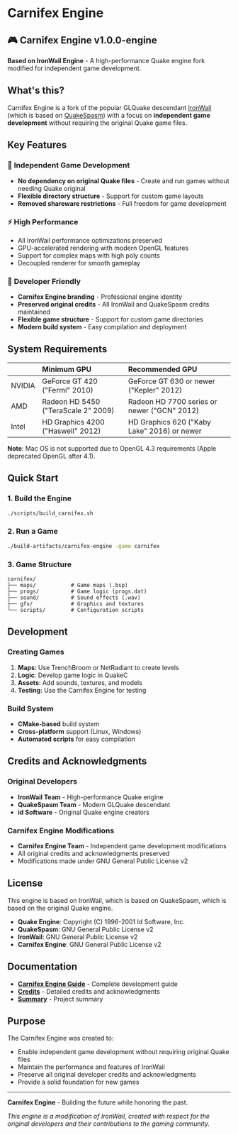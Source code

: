 # Carnifex Engine

## 🎮 **Carnifex Engine v1.0.0-engine**

**Based on IronWail Engine** - A high-performance Quake engine fork modified for independent game development.

## What's this?

Carnifex Engine is a fork of the popular GLQuake descendant [IronWail](https://github.com/andrei-drexler/ironwail) (which is based on [QuakeSpasm](https://sourceforge.net/projects/quakespasm/)) with a focus on **independent game development** without requiring the original Quake game files.

## Key Features

### 🚀 **Independent Game Development**
- **No dependency on original Quake files** - Create and run games without needing Quake original
- **Flexible directory structure** - Support for custom game layouts
- **Removed shareware restrictions** - Full freedom for game development

### ⚡ **High Performance**
- All IronWail performance optimizations preserved
- GPU-accelerated rendering with modern OpenGL features
- Support for complex maps with high poly counts
- Decoupled renderer for smooth gameplay

### 🎯 **Developer Friendly**
- **Carnifex Engine branding** - Professional engine identity
- **Preserved original credits** - All IronWail and QuakeSpasm credits maintained
- **Flexible game structure** - Support for custom game directories
- **Modern build system** - Easy compilation and deployment

## System Requirements

| | Minimum GPU | Recommended GPU |
|:--|:--|:--|
|NVIDIA|GeForce GT 420 ("Fermi" 2010)|GeForce GT 630 or newer ("Kepler" 2012)|
|AMD|Radeon HD 5450 ("TeraScale 2" 2009) |Radeon HD 7700 series or newer ("GCN" 2012)|
|Intel|HD Graphics 4200 ("Haswell" 2012)|HD Graphics 620 ("Kaby Lake" 2016) or newer|

**Note**: Mac OS is not supported due to OpenGL 4.3 requirements (Apple deprecated OpenGL after 4.1).

## Quick Start

### 1. Build the Engine
```bash
./scripts/build_carnifex.sh
```

### 2. Run a Game
```bash
./build-artifacts/carnifex-engine -game carnifex
```

### 3. Game Structure
```
carnifex/
├── maps/           # Game maps (.bsp)
├── progs/          # Game logic (progs.dat)
├── sound/          # Sound effects (.wav)
├── gfx/            # Graphics and textures
└── scripts/        # Configuration scripts
```

## Development

### Creating Games
1. **Maps**: Use TrenchBroom or NetRadiant to create levels
2. **Logic**: Develop game logic in QuakeC
3. **Assets**: Add sounds, textures, and models
4. **Testing**: Use the Carnifex Engine for testing

### Build System
- **CMake-based** build system
- **Cross-platform** support (Linux, Windows)
- **Automated scripts** for easy compilation

## Credits and Acknowledgments

### Original Developers
- **IronWail Team** - High-performance Quake engine
- **QuakeSpasm Team** - Modern GLQuake descendant
- **id Software** - Original Quake engine creators

### Carnifex Engine Modifications
- **Carnifex Engine Team** - Independent game development modifications
- All original credits and acknowledgments preserved
- Modifications made under GNU General Public License v2

## License

This engine is based on IronWail, which is based on QuakeSpasm, which is based on the original Quake engine.

- **Quake Engine**: Copyright (C) 1996-2001 Id Software, Inc.
- **QuakeSpasm**: GNU General Public License v2
- **IronWail**: GNU General Public License v2
- **Carnifex Engine**: GNU General Public License v2

## Documentation

- **[Carnifex Engine Guide](docs/CARNIFEX_ENGINE_GUIDE.md)** - Complete development guide
- **[Credits](docs/CARNIFEX_CREDITS.md)** - Detailed credits and acknowledgments
- **[Summary](docs/CARNIFEX_ENGINE_SUMMARY.md)** - Project summary

## Purpose

The Carnifex Engine was created to:
- Enable independent game development without requiring original Quake files
- Maintain the performance and features of IronWail
- Preserve all original developer credits and acknowledgments
- Provide a solid foundation for new games

---

**Carnifex Engine** - Building the future while honoring the past.

*This engine is a modification of IronWail, created with respect for the original developers and their contributions to the gaming community.*